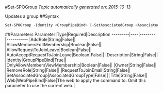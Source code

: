 #Set-SPOGroup
*Topic automatically generated on: 2015-10-13*

Updates a group
##Syntax
```powershell
Set-SPOGroup -Identity <GroupPipeBind> [-SetAssociatedGroup <AssociatedGroupType>] [-AddRole <String>] [-RemoveRole <String>] [-Title <String>] [-Owner <String>] [-Description <String>] [-AllowRequestToJoinLeave <Boolean>] [-AutoAcceptRequestToJoinLeave <Boolean>] [-AllowMembersEditMembership <Boolean>] [-OnlyAllowMembersViewMembership <Boolean>] [-RequestToJoinEmail <String>] [-Web <WebPipeBind>]
```


##Parameters
Parameter|Type|Required|Description
---------|----|--------|-----------
|AddRole|String|False||
|AllowMembersEditMembership|Boolean|False||
|AllowRequestToJoinLeave|Boolean|False||
|AutoAcceptRequestToJoinLeave|Boolean|False||
|Description|String|False||
|Identity|GroupPipeBind|True||
|OnlyAllowMembersViewMembership|Boolean|False||
|Owner|String|False||
|RemoveRole|String|False||
|RequestToJoinEmail|String|False||
|SetAssociatedGroup|AssociatedGroupType|False||
|Title|String|False||
|Web|WebPipeBind|False|The web to apply the command to. Omit this parameter to use the current web.|
